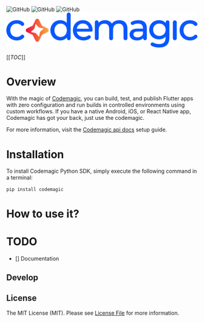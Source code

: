 <!--![GitHub All Releases](https://img.shields.io/github/downloads/ali-zahedi/codemagic/total)-->
<!--![GitHub issues](https://img.shields.io/github/issues/ali-zahedi/codemagic)-->
![GitHub](https://img.shields.io/github/license/ali-zahedi/codemagic)
![GitHub](https://img.shields.io/pypi/pyversions/codemagic.svg?maxAge=2592000)
![GitHub](https://img.shields.io/pypi/v/codemagic.svg?maxAge=2592000)
![image info](./logo.svg)

[[_TOC_]]


# Overview

With the magic of [Codemagic](https://codemagic.io), you can build, test, and publish Flutter apps with zero configuration and run builds in controlled environments using custom workflows. If you have a native Android, iOS, or React Native app, Codemagic has got your back, just use the codemagic.

For more information, visit the [Codemagic api docs](https://docs.codemagic.io/rest-api/overview/) setup guide.

# Installation

To install Codemagic Python SDK, simply execute the following command in a terminal:

```shell script
pip install codemagic
```

# How to use it?


# TODO

- [] Documentation

## Develop

## License

The MIT License (MIT). Please see [License File](LICENSE) for more information.


